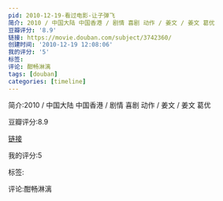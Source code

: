 ```yaml
---
pid: 2010-12-19-看过电影-让子弹飞
简介: 2010 / 中国大陆 中国香港 / 剧情 喜剧 动作 / 姜文 / 姜文 葛优
豆瓣评分: '8.9'
链接: https://movie.douban.com/subject/3742360/
创建时间: '2010-12-19 12:08:06'
我的评分: '5'
标签:
评论: 酣畅淋漓
tags: [douban]
categories: [timeline]
---
```

简介:2010 / 中国大陆 中国香港 / 剧情 喜剧 动作 / 姜文 / 姜文 葛优

豆瓣评分:8.9

[链接](https://movie.douban.com/subject/3742360/)

我的评分:5

标签:

评论:酣畅淋漓

